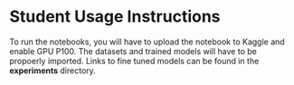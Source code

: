# Student Usage Instructions

To run the notebooks, you will have to upload the notebook to Kaggle and enable GPU P100. The datasets and trained models will have to be propoerly imported. Links to fine tuned models can be found in the **experiments** directory.